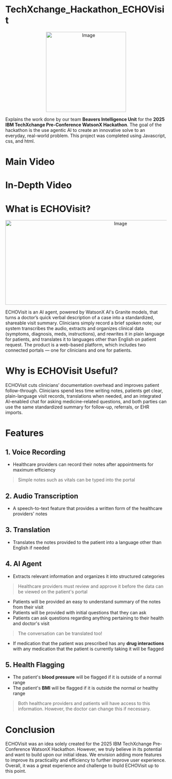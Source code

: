 # TechXchange_Hackathon_ECHOVisit
<div align="center">
<img width="250" height="250" alt="Image" src="https://github.com/user-attachments/assets/50c2a6e3-fab4-4082-96e8-5fef510f6dcf" />
</div>

Explains the work done by our team **Beavers Intelligence Unit** for the **2025 IBM TechXchange Pre-Conference WatsonX Hackathon**. The goal of the hackathon is the use agentic AI to create an innovative solve to an everyday, real-world problem. This project was completed using Javascript, css, and html.

# Main Video
# In-Depth Video

# What is ECHOVisit?
<div align="center">
<img width="704" height="264" alt="Image" src="https://github.com/user-attachments/assets/11b25f72-0548-44c1-b71b-0faa63b3eea3" />
</div>

ECHOVisit is an AI agent, powered by WatsonX AI's Granite models, that turns a doctor’s quick verbal description of a case into a standardized, shareable visit summary. Clinicians simply record a brief spoken note; our system transcribes the audio, extracts and organizes clinical data (symptoms, diagnosis, meds, instructions), and rewrites it in plain language for patients, and translates it to languages other than English on patient request. The product is a web-based platform, which includes two connected portals — one for clinicians and one for patients.


# Why is ECHOVisit Useful?
ECHOVisit cuts clinicians’ documentation overhead and improves patient follow-through. Clinicians spend less time writing notes, patients get clear, plain-language visit records, translations when needed, and an integrated AI-enabled chat for asking medicine-related questions, and both parties can use the same standardized summary for follow-up, referrals, or EHR imports.

# Features
## 1. Voice Recording
- Healthcare providers can record their notes after appointments for maximum efficiency
> Simple notes such as vitals can be typed into the portal
## 2. Audio Transcription
- A speech-to-text feature that provides a written form of the healthcare providers' notes
## 3. Translation
- Translates the notes provided to the patient into a language other than English if needed
## 4. AI Agent
- Extracts relevant information and organizes it into structured categories
> Healthcare providers must review and approve it before the data can be viewed on the patient's portal
- Patients will be provided an easy to understand summary of the notes from their visit
- Patients will be provided with initial questions that they can ask
- Patients can ask questions regarding anything pertaining to their health and doctor's visit
> The conversation can be translated too!
- If medication that the patient was prescribed has any **drug interactions** with any medication that the patient is currently taking it will be flagged
## 5. Health Flagging
- The patient's **blood pressure** will be flagged if it is outside of a normal range
- The patient's **BMI** will be flagged if it is outside the normal or healthy range
> Both healthcare providers and patients will have access to this information. However, the doctor can change this if necessary.

# Conclusion
ECHOVisit was an idea solely created for the 2025 IBM TechXchange Pre-Conference WatsonX Hackathon. However, we truly believe in its potential and want to build upon our initial ideas. We envision adding more features to improve its practicality and efficiency to further improve user experience. Overall, it was a great experience and challenge to build ECHOVisit up to this point.
